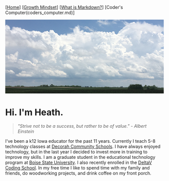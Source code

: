 [[Home](README.md)] [[Growth Mindset](growthmindset.md)] [[What is Markdown?](learning_markdown.md)] [Coder's Computer(coders_computer.md)]

![picture of sky](images/sky.png) 

# Hi. I'm Heath.
> *"Strive not to be a success, but rather to be of value." - Albert Einstein* 

I've been a k12 Iowa educator for the past 11 years.  Currently I teach 5-8 technology classes at [Decorah Community Schools](http://www.decorah.k12.ia.us/).  I have always enjoyed technology, but in the last year I decided to invest more in training to improve my skills.  I am a graduate student in the educational technology program at [Boise State University](https://www.boisestate.edu/education-edtech/).  I also recently enrolled in the [DeltaV Coding School](https://www.deltavcodeschool.com/). In my free time I like to spend time with my family and friends, do woodworking projects, and drink coffee on my front porch.  







